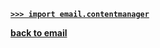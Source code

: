 [**`>>> import email.contentmanager`**](/modules/email/contentmanager/)

[**back to email**](/modules/email/)